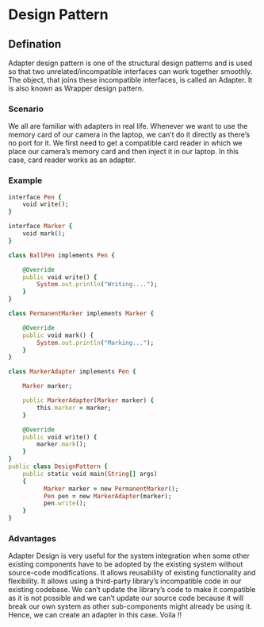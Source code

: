 # Design Pattern

## Defination 

Adapter design pattern is one of the structural design patterns and is used so that two unrelated/incompatible interfaces can work together smoothly.
The object, that joins these incompatible interfaces, is called an Adapter. It is also known as Wrapper design pattern.

### Scenario
We all are familiar with adapters in real life. Whenever we want to use the memory card of our camera in the laptop, we can’t do it directly as there’s no port for it.
We first need to get a compatible card reader in which we place our camera’s memory card and then inject it in our laptop. In this case, card reader works as an 
adapter.

### Example

```ruby
interface Pen {
    void write();
}

interface Marker {
    void mark();
}

class BallPen implements Pen {

    @Override
    public void write() {
        System.out.println("Writing....");
    }
}

class PermanentMarker implements Marker {

    @Override
    public void mark() {
        System.out.println("Marking...");
    }
}

class MarkerAdapter implements Pen {

    Marker marker;

    public MarkerAdapter(Marker marker) {
        this.marker = marker;
    }

    @Override
    public void write() {
        marker.mark();
    }
}
public class DesignPattern {
    public static void main(String[] args)
    {
          Marker marker = new PermanentMarker();
          Pen pen = new MarkerAdapter(marker);
          pen.write();
    }
}
```

### Advantages

Adapter Design is very useful for the system integration when some other existing components have to be adopted by the existing system without 
source-code modifications. It allows reusability of existing functionality and flexibility. It allows using a third-party library’s incompatible code in our 
existing codebase. We can’t update the library’s code to make it compatible as it is not possible and we can’t update our source code because 
it will break our own system as other sub-components might already be using it. Hence, we can create an adapter in this case. Voila !!
